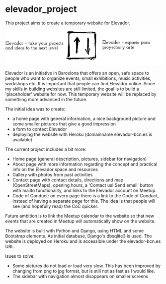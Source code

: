 # elevador_project
This project aims to create a temporary website for Elevador.

![Elevador logo](https://github.com/Jethet/elevador_project/blob/master/placeholder/static/images/elevador_logo.jpg)

Elevador is an initiative in Barcelona that offers an open, safe space to people who want to organize events, small exhibitions, music activities, workshops etc. It is important that people can find Elevador online. Since my skills in building websites are still limited, the goal is to build a 'placeholder' website for now. This temporary website will be replaced by something more advanced in the future.

The initial idea was to create:

* a home page with general information, a nice background picture and some smaller pictures that give a good impression
* a form to contact Elevador
* deploying the website with Heroku (domainname elevador-bcn.es is available)

The current project includes a bit more:

* Home page (general description, pictures, sidebar for navigation)
* About page with more information regarding the concept and practical info on the Elevador space and resources
* Gallery with photos from past activities
* Contact page with contact details, directions and map (OpenStreetMaps), opening hours, a 'Contact us! Send email' button with mailto functionality, and links to the Elevador account on Meetup.
* Code of Conduct: on every page there is a link to the Code of Conduct, instead of having a separate page for this. The idea is that people will see (and hopefully read) the CoC quicker.

Future ambition is to link the Meetup calendar to the website so that new events that are created in Meetup will automatically show on the website.

The website is built with Python and Django, using HTML and some Bootstrap elements. As initial database, Django's dbsqlite3 is used. The website is deployed on Heroku and is accessible under the elevador-bcn.es URL.

Isues to solve: 
* Some pictures do not load or load very slow. This has been improved by changing from png to jpg format, but is still not as fast as I would like.
* The sidebar with navigation almost disappears on smaller screens

